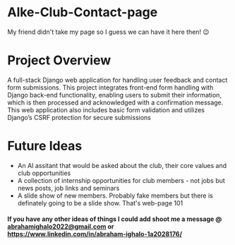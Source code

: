 # Alke-Club-Contact-page
My friend didn't take my page so I guess we can have it here then! 😉

# Project Overview
A full-stack Django web application for handling user feedback and contact form submissions. This project integrates front-end form handling with Django back-end functionality, enabling users to submit their information, which is then processed and acknowledged with a confirmation message. This web application also includes basic form validation and utilizes Django’s CSRF protection for secure submissions

# Future Ideas
* An AI assitant that would be asked about the club, their core values and club opportunities
* A collection of internship opportunities for club members - not jobs but news posts, job links and seminars
* A slide show of new members. Probably fake members but there is definately going to be a slide show. That's web-page 101


#### If you have any other ideas of things I could add shoot me a message  @ abrahamighalo2022@gmail.com or https://www.linkedin.com/in/abraham-ighalo-1a2028176/


